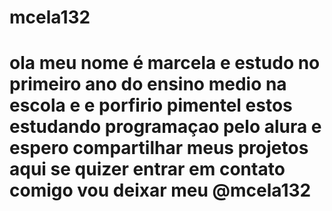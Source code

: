 # mcela132
#  ola meu nome é marcela e estudo no primeiro ano do ensino medio na escola e e porfirio pimentel estos estudando programaçao pelo alura e espero compartilhar meus projetos aqui se quizer entrar em contato comigo vou deixar meu @mcela132 
